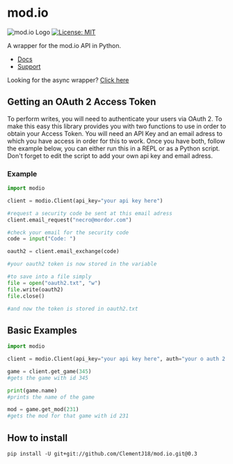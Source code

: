 # mod.io

![mod.io Logo](https://static.mod.io/v1/images/branding/modio-color-dark.png "https://mod.io")
[![License: MIT](https://img.shields.io/badge/License-MIT-yellow.svg)](https://opensource.org/licenses/MIT)



A wrapper for the mod.io API in Python. 
* [Docs](https://modio.readthedocs.io/en/latest/) 
* [Support](https://discord.gg/Hkq7X7n)

Looking for the async wrapper? [Click here](https://github.com/ClementJ18/mod.io/tree/async)

## Getting an OAuth 2 Access Token
To perform writes, you will need to authenticate your users via OAuth 2. To make this easy this library provides you with two functions to use in order to obtain your Access Token. You will need an API Key and an email adress to which you have access in order for this to work. Once you have both, follow the example below, you can either run this in a REPL or as a Python script. Don't forget to edit the script to add your own api key and email adress.

### Example
```py
import modio

client = modio.Client(api_key="your api key here")

#request a security code be sent at this email adress
client.email_request("necro@mordor.com")

#check your email for the security code
code = input("Code: ")

oauth2 = client.email_exchange(code)

#your oauth2 token is now stored in the variable

#to save into a file simply
file = open("oauth2.txt", "w")
file.write(oauth2)
file.close()

#and now the token is stored in oauth2.txt
```

## Basic Examples
```py
import modio

client = modio.Client(api_key="your api key here", auth="your o auth 2 token here")

game = client.get_game(345)
#gets the game with id 345

print(game.name)
#prints the name of the game

mod = game.get_mod(231)
#gets the mod for that game with id 231

```

## How to install
`pip install -U git+git://github.com/ClementJ18/mod.io.git@0.3`
